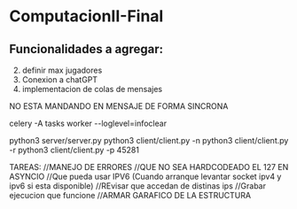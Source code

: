 # ComputacionII-Final
## Funcionalidades a agregar:
2) definir max jugadores
2) Conexion a chatGPT
3) implementacion de colas de mensajes


NO ESTA MANDANDO EN MENSAJE DE FORMA SINCRONA


celery -A tasks worker --loglevel=infoclear

python3 server/server.py 
python3 client/client.py -n
python3 client/client.py -r 
python3 client/client.py -p 45281


TAREAS:
//MANEJO DE ERRORES
//QUE NO SEA HARDCODEADO EL 127 EN ASYNCIO
//Que pueda usar IPV6 (Cuando arranque levantar socket ipv4 y ipv6 si esta disponible)
//REvisar que accedan de distinas ips
//Grabar ejecucion que funcione
//ARMAR GARAFICO DE LA ESTRUCTURA

